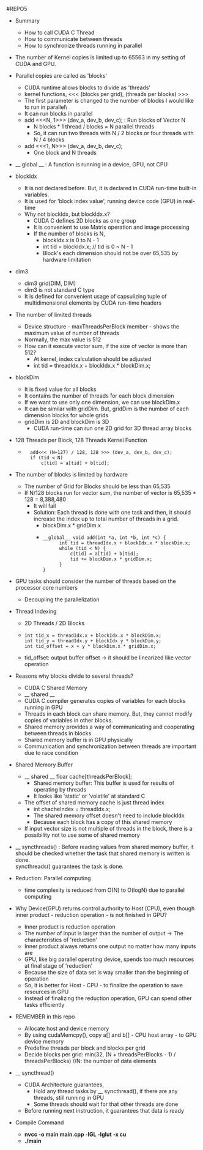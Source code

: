 #REPO5

- Summary
    - How to call CUDA C Thread 
    - How to communicate between threads
    - How to synchronize threads running in parallel

- The number of Kernel copies is limited up to 65563 in my setting of CUDA and GPU.

- Parallel copies are called as 'blocks'
    - CUDA runtime allows blocks to divide as 'threads'
    - kernel functions, <<< (blocks per grid), (threads per blocks) >>>
    - The first parameter is changed to the number of blocks I would like to run in parallel\
    - It can run blocks in parallel
    - add <<<N, 1>>> (dev_a, dev_b, dev_c); : Run blocks of Vector N 
        - N blocks * 1 thread / blocks = N parallel threads
        - So, it can run two threads with N / 2 blocks or four threads with N / 4 blocks
    - add <<<1, N>>> (dev_a, dev_b, dev_c);
        - One block and N threads

- __ global __ : A function is running in a device, GPU, not CPU
        
- blockIdx
    - It is not declared before. But, it is declared in CUDA run-time built-in variables.
    - It is used for 'block index value', running device code (GPU) in real-time
    - Why not blockIdx, but blockIdx.x?
        - CUDA C defines 2D blocks as one group
        - It is convenient to use Matrix operation and image processing
        - If the number of blocks is N,
            - blockIdx.x is 0 to N - 1
            - int tid = blockIdx.x; // tid is 0 ~ N - 1
            - Block's each dimension should not be over 65,535 by hardware limitation
            
- dim3
    - dim3 grid(DIM, DIM)
    - dim3 is not standard C type
    - It is defined for convenient usage of capsulizing tuple of multidimensional elements by CUDA run-time headers
    
- The number of limited threads
    - Device structure - maxThreadsPerBlock member - shows the maximum value of number of threads
    - Normally, the max value is 512
    - How can it execute vector sum, if the size of vector is more than 512?
        - At kernel, index calculation should be adjusted
        - int tid = threadIdx.x + blockIdx.x * blockDim.x;

- blockDim
    - It is fixed value for all blocks
    - It contains the number of threads for each block dimension 
    - If we want to use only one dimension, we can use blockDim.x
    - It can be similar with gridDim. But, gridDim is the number of each dimension blocks for whole grids
    - gridDim is 2D and blockDim is 3D
        - CUDA run-time can run one 2D grid for 3D thread array blocks
        
- 128 Threads per Block, 128 Threads Kernel Function

    - ```
        add<<< (N+127) / 128, 128 >>> (dev_a, dev_b, dev_c);
        if (tid < N)
            c[tid] = a[tid] + b[tid];
        ```

- The number of blocks is limited by hardware
    - The number of Grid for Blocks should be less than 65,535
    - If N/128 blocks run for vector sum, the number of vector is 65,535 * 128 = 8,388,480
        - It will fail
        - Solution: Each thread is done with one task and then, it should increase the index up to total number of threads in a grid.
            - blockDim.x * gridDim.x 
            - ```
              __global__ void add(int *a, int *b, int *c) {
                    int tid = threadIdx.x + blockIdx.x * blockDim.x;
                    while (tid < N) {
                        c[tid] = a[tid] + b[tid];
                        tid += blockDim.x * gridDim.x;     
                    }
              }
              ``` 
- GPU tasks should consider the number of threads based on the processor core numbers
    - Decoupling the parallelization

- Thread Indexing
    - 2D Threads / 2D Blocks
    - ```
      int tid_x = threadIdx.x + blockIdx.x * blockDim.x;
      int tid_y = threadIdx.y + blockIdx.y * blockDim.y;
      int tid_offset = x + y * blockDim.x * gridDim.x;
      ``` 
    - tid_offset: output buffer offset -> it should be linearized like vector operation        
        
- Reasons why blocks divide to several threads?
    - CUDA C Shared Memory
    - __ shared __
    - CUDA C compiler generates copies of variables for each blocks running in GPU
    - Threads in each block can share memory. But, they cannot modify copies of variables in other blocks.
    - Shared memory provides a way of communicating and cooperating between threads in blocks
    - Shared memory buffer is in GPU physically
    - Communication and synchronization between threads are important due to race condition
    
- Shared Memory Buffer
    - __ shared __ floar cache[threadsPerBlock];
        - Shared memory buffer: This buffer is used for results of operating by threads
        - It looks like 'static' or 'volatile' at standard C
    - The offset of shared memory cache is just thread index
        - int chacheIndex = threadIdx.x;
        - The shared memory offset doesn't need to include blockIdx
        - Because each block has a copy of this shared memory
    - If input vector size is not multiple of threads in the block, there is a possibility not to use some of shared memory

- __ syncthreads() : Before reading values from shared memory buffer, it should be checked whether the task that shared memory is written is done.   
    syncthreads() guarantees the task is done.

- Reduction: Parallel computing
    - time complexity is reduced from O(N) to O(logN) due to parallel computing

- Why Device(GPU) returns control authority to Host (CPU), even though inner product - reduction operation - is not finished in GPU?
    - Inner product is reduction operation
    - The number of input is larger than the number of output -> The characteristics of 'reduction'
    - Inner product always returns one output no matter how many inputs are
    - GPU, like big parallel operating device, spends too much resources at final stage of 'reduction'
    - Because the size of data set is way smaller than the beginning of operation
    - So, it is better for Host - CPU - to finalize the operation to save resources in GPU
    - Instead of finalizing the reduction operation, GPU can spend other tasks efficiently

- REMEMBER in this repo
    - Allocate host and device memory
    - By using cudaMemcpy(), copy a[] and b[] - CPU host array - to GPU device memory
    - Predefine threads per block and blocks per grid
    - Decide blocks per grid: min(32, (N + threadsPerBlocks - 1) / threadsPerBlocks) //N: the number of data elements

- __ syncthread()
    - CUDA Architecture guarantees,
        - Hold any thread tasks by __ syncthread(), if there are any threads, still running in GPU
        - Some threads should wait for that other threads are done
    - Before running next instruction, it guarantees that data is ready 
    
    
             
        
- Compile Command
    - **nvcc -o main main.cpp -lGL -lglut -x cu**
    - **./main**
    